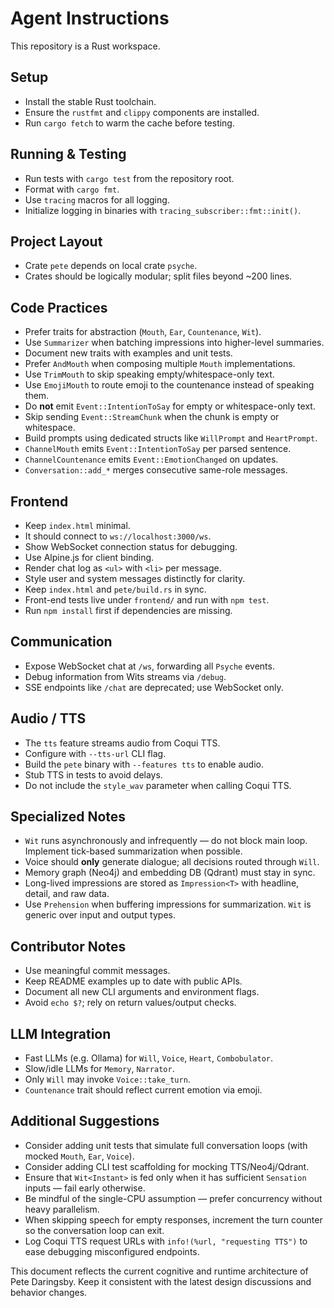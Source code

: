 # Agent Instructions

This repository is a Rust workspace.

## Setup

* Install the stable Rust toolchain.
* Ensure the `rustfmt` and `clippy` components are installed.
* Run `cargo fetch` to warm the cache before testing.

## Running & Testing

* Run tests with `cargo test` from the repository root.
* Format with `cargo fmt`.
* Use `tracing` macros for all logging.
* Initialize logging in binaries with `tracing_subscriber::fmt::init()`.

## Project Layout

* Crate `pete` depends on local crate `psyche`.
* Crates should be logically modular; split files beyond \~200 lines.

## Code Practices

* Prefer traits for abstraction (`Mouth`, `Ear`, `Countenance`, `Wit`).
* Use `Summarizer` when batching impressions into higher-level summaries.
* Document new traits with examples and unit tests.
* Prefer `AndMouth` when composing multiple `Mouth` implementations.
* Use `TrimMouth` to skip speaking empty/whitespace-only text.
* Use `EmojiMouth` to route emoji to the countenance instead of speaking them.
* Do **not** emit `Event::IntentionToSay` for empty or whitespace-only text.
* Skip sending `Event::StreamChunk` when the chunk is empty or whitespace.
* Build prompts using dedicated structs like `WillPrompt` and `HeartPrompt`.
* `ChannelMouth` emits `Event::IntentionToSay` per parsed sentence.
* `ChannelCountenance` emits `Event::EmotionChanged` on updates.
* `Conversation::add_*` merges consecutive same-role messages.

## Frontend

* Keep `index.html` minimal.
* It should connect to `ws://localhost:3000/ws`.
* Show WebSocket connection status for debugging.
* Use Alpine.js for client binding.
* Render chat log as `<ul>` with `<li>` per message.
* Style user and system messages distinctly for clarity.
* Keep `index.html` and `pete/build.rs` in sync.
* Front-end tests live under `frontend/` and run with `npm test`.
* Run `npm install` first if dependencies are missing.

## Communication

* Expose WebSocket chat at `/ws`, forwarding all `Psyche` events.
* Debug information from Wits streams via `/debug`.
* SSE endpoints like `/chat` are deprecated; use WebSocket only.

## Audio / TTS

* The `tts` feature streams audio from Coqui TTS.
* Configure with `--tts-url` CLI flag.
* Build the `pete` binary with `--features tts` to enable audio.
* Stub TTS in tests to avoid delays.
* Do not include the `style_wav` parameter when calling Coqui TTS.

## Specialized Notes

* `Wit` runs asynchronously and infrequently — do not block main loop. Implement
  tick-based summarization when possible.
* Voice should **only** generate dialogue; all decisions routed through `Will`.
* Memory graph (Neo4j) and embedding DB (Qdrant) must stay in sync.
* Long-lived impressions are stored as `Impression<T>` with headline, detail, and raw data.
* Use `Prehension` when buffering impressions for summarization. `Wit` is generic over input and output types.

## Contributor Notes

* Use meaningful commit messages.
* Keep README examples up to date with public APIs.
* Document all new CLI arguments and environment flags.
* Avoid `echo $?`; rely on return values/output checks.

## LLM Integration

* Fast LLMs (e.g. Ollama) for `Will`, `Voice`, `Heart`, `Combobulator`.
* Slow/idle LLMs for `Memory`, `Narrator`.
* Only `Will` may invoke `Voice::take_turn`.
* `Countenance` trait should reflect current emotion via emoji.

## Additional Suggestions

* Consider adding unit tests that simulate full conversation loops (with mocked `Mouth`, `Ear`, `Voice`).
* Consider adding CLI test scaffolding for mocking TTS/Neo4j/Qdrant.
* Ensure that `Wit<Instant>` is fed only when it has sufficient `Sensation` inputs — fail early otherwise.
* Be mindful of the single-CPU assumption — prefer concurrency without heavy parallelism.
* When skipping speech for empty responses, increment the turn counter so the conversation loop can exit.
* Log Coqui TTS request URLs with `info!(%url, "requesting TTS")` to ease debugging misconfigured endpoints.

This document reflects the current cognitive and runtime architecture of Pete Daringsby. Keep it consistent with the latest design discussions and behavior changes.
